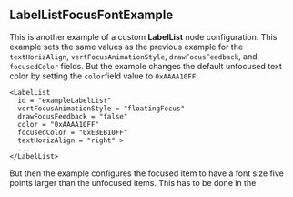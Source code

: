 ## LabelListFocusFontExample

This is another example of a custom **LabelList** node configuration. This example sets the same values as the previous example for the `textHorizAlign`, `vertFocusAnimationStyle`, `drawFocusFeedback`, and `focusedColor` fields. But the example changes the default unfocused text color by setting the `color`field value to `0xAAAA10FF`:

```
<LabelList 
  id = "exampleLabelList" 
  vertFocusAnimationStyle = "floatingFocus" 
  drawFocusFeedback = "false" 
  color = "0xAAAA10FF" 
  focusedColor = "0xEBEB10FF" 
  textHorizAlign = "right" >
  ...
</LabelList>
```


But then the example configures the focused item to have a font size five points larger than the unfocused items. This has to be done in the **<script>** element **init()** function of `labellistfocusfontscene.xml`:

```
<script >
  <![CDATA[
  sub init()
    ...
    example = m.top.findNode("exampleLabelList")
    ...
    example.font = "font:MediumSystemFont"
    example.focusedFont = "font:MediumSystemFont"
    example.focusedFont.size = labellist.font.size+5
    ...
  end sub
  ]]>
</script>
```

And the result is:

![img](https://sdkdocs.roku.com/download/attachments/4266149/labellistfocusfontdoc.jpg?version=1&modificationDate=1498664216139&api=v2)